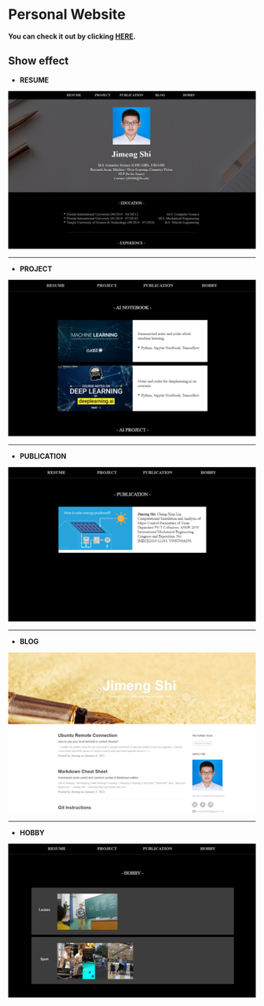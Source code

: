 # Personal Website

**You can check it out by clicking <a href="http://jimengai.ueuo.com/index.html" target="_blank">HERE</a>.**


## Show effect

- **RESUME**
<div align="center">
<img src="https://github.com/JimengShi/My-Personal-Website/blob/main/screenshot/resume.png" alt="Framework" >
</div>

----

- **PROJECT**
<div align="center">
<img src="https://github.com/JimengShi/My-Personal-Website/blob/main/screenshot/project.png" alt="Framework" >
</div>

----

- **PUBLICATION**
<div align="center">
<img src="https://github.com/JimengShi/My-Personal-Website/blob/main/screenshot/publication.png" alt="Framework" >
</div>

----

- **BLOG**
<div align="center">
<img src="https://github.com/JimengShi/My-Personal-Website/blob/main/screenshot/blog.png" alt="Framework" >
</div>

----

- **HOBBY**
<div align="center">
<img src="https://github.com/JimengShi/My-Personal-Website/blob/main/screenshot/hobby.png" alt="Framework" >
</div>
